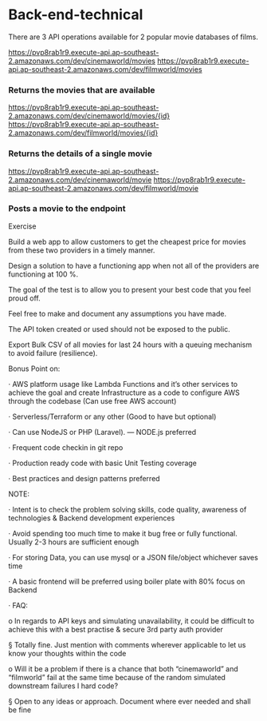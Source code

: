 # Back-end-technical

There are 3 API operations available for 2 popular movie databases of films.

https://pvp8rab1r9.execute-api.ap-southeast-2.amazonaws.com/dev/cinemaworld/movies 
https://pvp8rab1r9.execute-api.ap-southeast-2.amazonaws.com/dev/filmworld/movies 
### Returns the movies that are available
https://pvp8rab1r9.execute-api.ap-southeast-2.amazonaws.com/dev/cinemaworld/movies/{id} 
https://pvp8rab1r9.execute-api.ap-southeast-2.amazonaws.com/dev/filmworld/movies/{id}
### Returns the details of a single movie

https://pvp8rab1r9.execute-api.ap-southeast-2.amazonaws.com/dev/cinemaworld/movie 
https://pvp8rab1r9.execute-api.ap-southeast-2.amazonaws.com/dev/filmworld/movie
### Posts a movie to the endpoint


Exercise


Build a web app to allow customers to get the cheapest price for movies from these two providers in a timely manner.


Design a solution to have a functioning app when not all of the providers are functioning at 100 %.


The goal of the test is to allow you to present your best code that you feel proud off.


Feel free to make and document any assumptions you have made.


The API token created or used should not be exposed to the public.


Export Bulk CSV of all movies for last 24 hours with a queuing mechanism to avoid failure (resilience).



Bonus Point on:

·         AWS platform usage like Lambda Functions and it’s other services to achieve the goal and create Infrastructure as a code to configure AWS through the codebase (Can use free AWS account)

·         Serverless/Terraform or any other (Good to have but optional)

·         Can use NodeJS or PHP (Laravel). — NODE.js preferred

·         Frequent code checkin in git repo

·         Production ready code with basic Unit Testing coverage

·         Best practices and design patterns preferred


NOTE:

·         Intent is to check the problem solving skills, code quality, awareness of technologies & Backend development experiences

·         Avoid spending too much time to make it bug free or fully functional. Usually 2-3 hours are sufficient enough

·         For storing Data, you can use mysql or a JSON file/object whichever saves time

·         A basic frontend will be preferred using boiler plate with 80% focus on Backend

·         FAQ:

o    In regards to API keys and simulating unavailability, it could be difficult to achieve this with a best practise & secure 3rd party auth provider

§  Totally fine. Just mention with comments wherever applicable to let us know your thoughts within the code

o    Will it be a problem if there is a chance that both “cinemaworld” and “filmworld” fail at the same time because of the random simulated downstream failures I hard code?

§  Open to any ideas or approach. Document where ever needed and shall be fine
